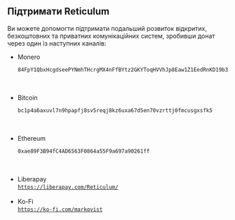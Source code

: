 ## Підтримати Reticulum
Ви можете допомогти підтримати подальший розвиток відкритих, безкоштовних та приватних комунікаційних систем, зробивши донат через один із наступних каналів:

- Monero<br/>
  ```
  84FpY1QbxHcgdseePYNmhTHcrgMX4nFfBYtz2GKYToqHVVhJp8Eaw1Z1EedRnKD19b3B8NiLCGVxzKV17UMmmeEsCrPyA5w
  ```
  <br/><br/>
- Bitcoin<br/>
  ```
  bc1p4a6axuvl7n9hpapfj8sv5reqj8kz6uxa67d5en70vzrttj0fmcusgxsfk5
  ```
  <br/><br/>
- Ethereum<br/>
  ```
  0xae89F3B94fC4AD6563F0864a55F9a697a90261ff
  ```
  <br/><br/>
- Liberapay<br/>
  <a href="https://liberapay.com/Reticulum/">`https://liberapay.com/Reticulum/`</a>
  <br/><br/>
- Ko-Fi<br/>
  <a href="https://ko-fi.com/markqvist">`https://ko-fi.com/markqvist`</a>